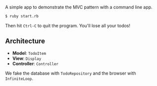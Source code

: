 A simple app to demonstrate the MVC pattern with a command line app.

```bash
$ ruby start.rb
```

Then hit `Ctrl-C` to quit the program. You'll lose all your todos!

## Architecture

- **Model**: `TodoItem`
- **View**: `Display`
- **Controller**: `Controller`

We fake the database with `TodoRepository` and the browser with `InfiniteLoop`.